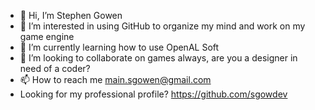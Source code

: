 - 👋 Hi, I’m Stephen Gowen
- 👀 I’m interested in using GitHub to organize my mind and work on my game engine
- 🌱 I’m currently learning how to use OpenAL Soft
- 💞️ I’m looking to collaborate on games always, are you a designer in need of a coder?
- 📫 How to reach me main.sgowen@gmail.com
- Looking for my professional profile? https://github.com/sgowdev

<!---
sgowen/sgowen is a ✨ special ✨ repository because its `README.md` (this file) appears on your GitHub profile.
You can click the Preview link to take a look at your changes.
--->
